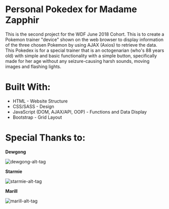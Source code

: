 # Personal Pokedex for Madame Zapphir

This is the second project for the WDF June 2018 Cohort. This is to create a Pokemon trainer "device" shown on the web browser to display information of the three chosen Pokemon by using AJAX (Axios) to retrieve the data. This Pokedex is for a special trainer that is an octogenarian (who's 88 years old) with simple and basic functionality with a simple button, specifically made for her age without any seizure-causing harsh sounds, moving images and flashing lights.

# Built With:

- HTML - Website Structure
- CSS/SASS - Design
- JavaScript (DOM, AJAX/API, OOP) - Functions and Data Display
- Bootstrap - Grid Layout

# Special Thanks to:

**Dewgong**

![dewgong-alt-tag](https://media.giphy.com/media/5P9YWz9O2yiha/giphy.gif)

**Starmie**

![starmie-alt-tag](https://media.giphy.com/media/rKgCZ5OYq0iQ/giphy.gif)

**Marill**

![marill-alt-tag](https://pa1.narvii.com/6302/11d53998b4ccc036a3984c25f9ebbcb775b289f4_hq.gif)


